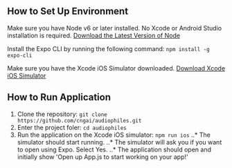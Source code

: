 ## How to Set Up Environment
Make sure you have Node v6 or later installed. No Xcode or Android Studio installation is required.
[Download the Latest Version of Node](https://nodejs.org/en/)

Install the Expo CLI by running the following command:
`npm install -g expo-cli`

Make sure you have the Xcode iOS Simulator downloaded.
[Download Xcode iOS Simulator](https://developer.apple.com/xcode/)

## How to Run Application

1. Clone the repository:
`git clone https://github.com/cngai/audiophiles.git`
2. Enter the project foler:
`cd audiophiles`
3. Run the application on the Xcode iOS simulator:
`npm run ios`
..* The simulator should start running.
..* The simulator will ask you if you want to open using Expo. Select Yes.
..* The application should open and initially show 'Open up App.js to start working on your app!'
